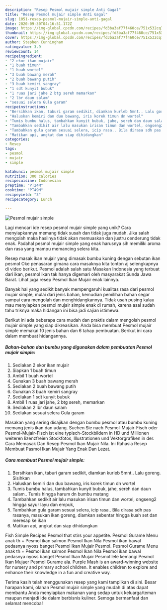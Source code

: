 ```yaml
---
description: "Resep Pesmol mujair simple Anti Gagal"
title: "Resep Pesmol mujair simple Anti Gagal"
slug: 1051-resep-pesmol-mujair-simple-anti-gagal
date: 2020-09-30T04:16:51.172Z
image: https://img-global.cpcdn.com/recipes/fd3ba3af77f460ce/751x532cq70/pesmol-mujair-simple-foto-resep-utama.jpg
thumbnail: https://img-global.cpcdn.com/recipes/fd3ba3af77f460ce/751x532cq70/pesmol-mujair-simple-foto-resep-utama.jpg
cover: https://img-global.cpcdn.com/recipes/fd3ba3af77f460ce/751x532cq70/pesmol-mujair-simple-foto-resep-utama.jpg
author: Stephen Cunningham
ratingvalue: 3.9
reviewcount: 14
recipeingredient:
- "2 ekor ikan mujair"
- "1 buah timun"
- "1 buah wortel"
- "3 buah bawang merah"
- "2 buah bawang putih"
- "3 buah kemiri sangray"
- "1 sdt kunyit bubuk"
- "1 ruas jari jahe 2 btg sereh memarkan"
- "2 lbr daun salam"
- "sesuai selera Gula garam"
recipeinstructions:
- "Bersihkan ikan, taburi garam sedikit, diamkan kurleb 5mnt.. Lalu goreng. Sisihkan"
- "Haluskan kemiri dan duo bawang, iris korek timun dn wortel"
- "Tumis bumbu halus, tambahkan kunyit bubuk, jahe, sereh dan daun salam.. Tumis hingga harum dn bumbu matang"
- "Tambahkan sedikit air lalu masukan irisan timun dan wortel, ongseng2 hingga sayur layu dan empuk,"
- "Tambahkan gula garam sesuai selera, icip rasa.. Bila dirasa sdh pas rasanya, masukan ikan goreng, diamkan sebentar hingga kuah set dan meresap ke ikan"
- "Matikan api, angkat dan siap dihidangkan"
categories:
- Resep
tags:
- pesmol
- mujair
- simple

katakunci: pesmol mujair simple 
nutrition: 300 calories
recipecuisine: Indonesian
preptime: "PT24M"
cooktime: "PT49M"
recipeyield: "3"
recipecategory: Lunch

---
```



![Pesmol mujair simple](https://img-global.cpcdn.com/recipes/fd3ba3af77f460ce/751x532cq70/pesmol-mujair-simple-foto-resep-utama.jpg)

Lagi mencari ide resep pesmol mujair simple yang unik? Cara menyiapkannya memang tidak susah dan tidak juga mudah. Jika salah mengolah maka hasilnya tidak akan memuaskan dan justru cenderung tidak enak. Padahal pesmol mujair simple yang enak harusnya sih memiliki aroma dan rasa yang mampu memancing selera kita.

Resep masak ikan mujair yang dimasak bumbu kuning dengan sebutan ikan pesmol Oke penasaran gimana cara masaknya kita tonton aj selengkapnya di video berikut. Pesmol adalah salah satu Masakan Indonesia yang terbuat dari ikan, pesmol ikan tak hanya digemari oleh masyarakat Sunda Jawa Barat. Lihat juga resep Pesmol Ikan Mujair enak lainnya.

Banyak hal yang sedikit banyak mempengaruhi kualitas rasa dari pesmol mujair simple, mulai dari jenis bahan, kemudian pemilihan bahan segar sampai cara mengolah dan menghidangkannya. Tidak usah pusing kalau mau menyiapkan pesmol mujair simple enak di rumah, karena asal sudah tahu triknya maka hidangan ini bisa jadi sajian istimewa.


Berikut ini ada beberapa cara mudah dan praktis dalam mengolah pesmol mujair simple yang siap dikreasikan. Anda bisa membuat Pesmol mujair simple memakai 10 jenis bahan dan 6 tahap pembuatan. Berikut ini cara dalam membuat hidangannya.

<!--inarticleads1-->

##### Bahan-bahan dan bumbu yang digunakan dalam pembuatan Pesmol mujair simple:

1. Sediakan 2 ekor ikan mujair
1. Siapkan 1 buah timun
1. Ambil 1 buah wortel
1. Gunakan 3 buah bawang merah
1. Sediakan 2 buah bawang putih
1. Gunakan 3 buah kemiri sangray
1. Sediakan 1 sdt kunyit bubuk
1. Ambil 1 ruas jari jahe, 2 btg sereh, memarkan
1. Sediakan 2 lbr daun salam
1. Sediakan sesuai selera Gula garam


Masakan yang sering disajikan dengan bumbu pesmol atau bumbu kuning memang jenis ikan dan udang. Suchen Sie nach Pesmol-Mujair-Fisch oder Pesmol-Mujair-Fisch ist eine typisch-Stockbildern in HD und Millionen weiteren lizenzfreien Stockfotos, Illustrationen und Vektorgrafiken in der. Cara Memasak Dan Resep Pesmol Ikan Mujair Nila. Ini Rahasia Resep Membuat Pasmol Ikan Mujair Yang Enak Dan Lezat. 

<!--inarticleads2-->

##### Cara membuat Pesmol mujair simple:

1. Bersihkan ikan, taburi garam sedikit, diamkan kurleb 5mnt.. Lalu goreng. Sisihkan
1. Haluskan kemiri dan duo bawang, iris korek timun dn wortel
1. Tumis bumbu halus, tambahkan kunyit bubuk, jahe, sereh dan daun salam.. Tumis hingga harum dn bumbu matang
1. Tambahkan sedikit air lalu masukan irisan timun dan wortel, ongseng2 hingga sayur layu dan empuk,
1. Tambahkan gula garam sesuai selera, icip rasa.. Bila dirasa sdh pas rasanya, masukan ikan goreng, diamkan sebentar hingga kuah set dan meresap ke ikan
1. Matikan api, angkat dan siap dihidangkan


Fish Simple Recipes Pesmol that stirs your appetite. Pesmol Gurame Menu anak th + Pesmol ikan salmon Pesmol Ikan Nila Pesmol ikan bawal pedasnya nyoss banget Pesmol Ikan Mujair Pesmol. Pesmol Gurame Menu anak th + Pesmol ikan salmon Pesmol Ikan Nila Pesmol ikan bawal pedasnya nyoss banget Pesmol Ikan Mujair Pesmol lele kemangi Pesmol Ikan Mujaer Pesmol Gurame ala. Purple Mash is an award-winning website for nursery and primary school children. It enables children to explore and enhance their knowledge in a fun and creative way. 

Terima kasih telah menggunakan resep yang kami tampilkan di sini. Besar harapan kami, olahan Pesmol mujair simple yang mudah di atas dapat membantu Anda menyiapkan makanan yang sedap untuk keluarga/teman maupun menjadi ide dalam berbisnis kuliner. Semoga bermanfaat dan selamat mencoba!
